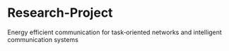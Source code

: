 # Research-Project
Energy efficient communication for task‐oriented networks and intelligent communication systems
